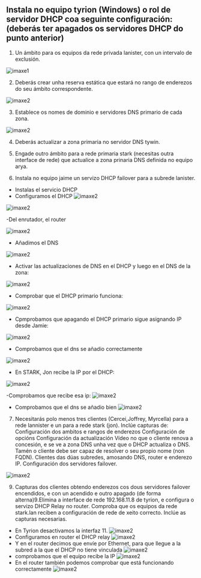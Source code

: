  ## Instala no equipo tyrion (Windows) o rol de servidor DHCP coa seguinte configuración: (deberás ter apagados os servidores DHCP do punto anterior) ##

1. Un ámbito para os equipos da rede privada lanister, con un intervalo de exclusión.

![imaxe1](capturas/captura1.png)

2. Deberás crear unha reserva estática que estará no rango de enderezos do seu ámbito correspondente.

![imaxe2](capturas/captura2.png)

3. Establece os nomes de dominio e servidores DNS primario de cada zona.

![imaxe2](capturas/captura3.png)

4. Deberás actualizar a zona primaria no servidor DNS tywin.


5. Engade outro ámbito para a rede primaria stark (necesitas outra interface de rede) que actualice a zona prinaria DNS definida no equipo arya.

6. Instala no equipo jaime un servizo DHCP failover para a subrede lanister.

- Instalas el servicio DHCP
- Configuramos el DHCP
![imaxe2](capturas/captura4.png)

![imaxe2](capturas/captura5.png)

-Del enrutador, el router

![imaxe2](capturas/captura6.png)

- Añadimos el DNS

![imaxe2](capturas/captura7.png)

- Activar las actualizaciones de DNS en el DHCP y luego en el DNS de la zona:

![imaxe2](capturas/captura21.png)

- Comprobar que el DHCP primario funciona:

![imaxe2](capturas/captura10.png)

- Cpmprobamos que apagando el DHCP primario sigue asignando IP desde Jamie:

![imaxe2](capturas/captura11.png)

- Comprobamos que el dns se añadio correctamente

![imaxe2](capturas/captura12.png)

- En STARK, Jon recibe la IP por el DHCP:

![imaxe2](capturas/captura13.png)

-Comprobamos que recibe esa ip:
![imaxe2](capturas/captura14.png)

- Comprobamos que el dns se añadio bien 
![imaxe2](capturas/captura15.png)

7. Necesitarás polo menos tres clientes (Cercei,Joffrey, Myrcella) para a rede lannister e un para a  rede stark (jon).
    Inclúe capturas de:
    Configuración dos ambitos e rangos de enderezos
    Configuración de opcións
    Configuración da actualización
    Vídeo no que o cliente renova a concesión, e se ve  a zona DNS unha vez que o DHCP actualiza o DNS. Tamén o cliente debe ser capaz de resolver o seu propio nome (non FQDN).
    Clientes das dúas subredes, amosando DNS, router e enderezo IP.
    Configuración dos servidores failover.

![imaxe2](capturas/captura3.png)

9. Capturas dos clientes obtendo enderezos cos dous servidores failover encendidos, e con un acendido e outro apagado (de forma alterna)9.Elimina a interface de rede 192.168.11.8 de tyrion, e configura o servizo DHCP Relay no router. Comproba que os equipos da rede stark.lan reciben a configuración de rede de xeito correcto. Inclúe as capturas necesarias.

- En Tyrion desactivamos la interfaz 11.
![imaxe2](capturas/captura16.png)
- Configuramos en router el DHCP relay
![imaxe2](capturas/captura17.png)
- Y en el router decimos que envíe por Ethernet, para que llegue a la subred a la que el DHCP no
tiene vinculada
![imaxe2](capturas/captura20.png)
- comprobamos que el equipo recibe la IP
![imaxe2](capturas/captura18.png)
- En el router también podemos comprobar que está funcionando correctamente
![imaxe2](capturas/captura18.png)